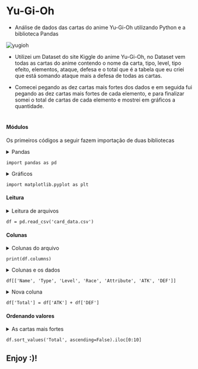 # Yu-Gi-Oh
- Análise de dados das cartas do anime Yu-Gi-Oh utilizando Python e a biblioteca Pandas

![yugioh](https://user-images.githubusercontent.com/51414398/76413026-709dcc80-6373-11ea-851a-83b4d50b0194.jpg)

- Utilizei um Dataset do site Kiggle do anime Yu-Gi-Oh, no Dataset vem todas as cartas do anime contendo o nome da carta, tipo, level, tipo efeito, elementos, ataque, defesa e o total que é a tabela que eu criei que está somando ataque mais a defesa de todas as cartas.

- Comecei pegando as dez cartas mais fortes dos dados e em seguida fui pegando as dez cartas mais fortes de cada elemento, e para finalizar somei o total de cartas de cada elemento e mostrei em gráficos a quantidade.<h1>



#### Módulos

Os primeiros códigos a seguir fazem importação de duas bibliotecas

<details><summary>Pandas</summary>
Este módulo tem a função de trazer ferramentas para analise de dados.
</details>

```
import pandas as pd
```
<details><summary>Gráficos</summary>
Este módulo serve para fazer exibição de gráficos conforme as estatísticas dos seus dados.
</details>

```
import matplotlib.pyplot as plt
```

#### Leitura

<details><summary>Leitura de arquivos</summary>
Aqui está criando uma variável, em seguida faz a leitura do arquivo.
</details>

```
df = pd.read_csv('card_data.csv')
```

#### Colunas

<details><summary>Colunas do arquivo</summary>
Aqui mostra toda as colunas que contém no arquivo.
</details>

```
print(df.columns)
```

<details><summary>Colunas e os dados</summary>
 Aqui mostra uma lista dentro de outra chamando cada coluna do arquivo para mostrar seus dados.
</details>

```
df[['Name', 'Type', 'Level', 'Race', 'Attribute', 'ATK', 'DEF']]
```

<details><summary>Nova coluna</summary>
Criando uma coluna que esta recebendo o ataque mais a defesa para cada carta.
</details>

```
df['Total'] = df['ATK'] + df['DEF']
```

#### Ordenando valores

<details><summary>As cartas mais fortes</summary>
Ordenando os valores do maior pro menor e pegando as 10 cartas mais fortes do arquivo.
</details>

```
df.sort_values('Total', ascending=False).iloc[0:10]
```







## Enjoy :)!

